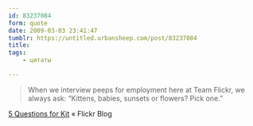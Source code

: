 ```yaml
---
id: 83237084
form: quote
date: 2009-03-03 23:41:47
tumblr: https://untitled.urbansheep.com/post/83237084
title: 
tags:
    - цитаты

---
```


<blockquote>
When we interview peeps for employment here at Team Flickr, we always ask: “Kittens, babies, sunsets or flowers? Pick one.”
</blockquote>

<a href="http://blog.flickr.net/en/2009/01/28/5-questions-kit/">5 Questions for Kit</a> « Flickr Blog
